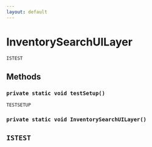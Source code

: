 ```yaml
---
layout: default
---
```

# InventorySearchUILayer

`ISTEST`
## Methods
### `private static void testSetup()`

`TESTSETUP`
### `private static void InventorySearchUILayer()`

`ISTEST`
---
